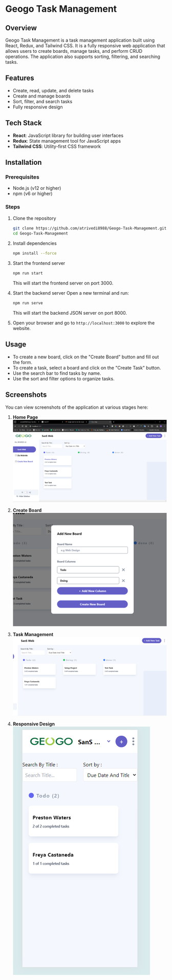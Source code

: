 # Geogo Task Management

## Overview

Geogo Task Management is a task management application built using React, Redux, and Tailwind CSS. It is a fully responsive web application that allows users to create boards, manage tasks, and perform CRUD operations. The application also supports sorting, filtering, and searching tasks.

## Features

- Create, read, update, and delete tasks
- Create and manage boards
- Sort, filter, and search tasks
- Fully responsive design

## Tech Stack

- **React**: JavaScript library for building user interfaces
- **Redux**: State management tool for JavaScript apps
- **Tailwind CSS**: Utility-first CSS framework

## Installation

### Prerequisites

- Node.js (v12 or higher)
- npm (v6 or higher)

### Steps

1. Clone the repository

   ```sh
   git clone https://github.com/atrivedi8988/Geogo-Task-Management.git
   cd Geogo-Task-Management
   ```

2. Install dependencies

   ```sh
   npm install --force
   ```

3. Start the frontend server

   ```sh
   npm run start
   ```

   This will start the frontend server on port 3000.

4. Start the backend server
   Open a new terminal and run:

   ```sh
   npm run serve
   ```

   This will start the backend JSON server on port 8000.

5. Open your browser and go to `http://localhost:3000` to explore the website.

## Usage

- To create a new board, click on the "Create Board" button and fill out the form.
- To create a task, select a board and click on the "Create Task" button.
- Use the search bar to find tasks by name.
- Use the sort and filter options to organize tasks.

## Screenshots

You can view screenshots of the application at various stages here:

1. **Home Page**
   ![Home Page](./src/assets/home.png)

2. **Create Board**
   ![Create Board](./src/assets/create_board.png)

3. **Task Management**
   ![Task Management](./src/assets/task_manage.png)

4. **Responsive Design**
   ![Responsive Design](./src/assets/responsive.png)
